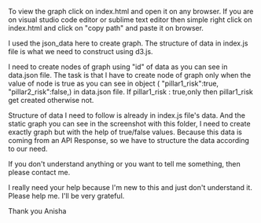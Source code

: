 To view the graph click on index.html and open it on any browser.
If you are on visual studio code editor or sublime text editor then simple right click on index.html and click on "copy path" and paste it on browser.

I used the json_data here to create graph. The structure of data in index.js file is what we need to construct using d3.js.

I need to create nodes of graph using "id" of data as you can see in data.json file.
The task is that I have to create node of graph only when the value of node is true
as you can see in object ( "pillar1_risk":true, "pillar2_risk":false,) in data.json file. If pillar1_risk : true,only then pillar1_risk get created otherwise not.

Structure of data I need to follow is already in index.js file's data. And the static graph you can see in the screenshot with this folder, I need to create exactly graph but with the help of true/false values. Because this data is coming from an API Response, so we have to structure the data according to our need.

If you don't understand anything or you want to tell me something, then please contact me.

I really need your help because I'm new to this and just don't understand it. Please help me. I'll be very grateful.

Thank you
Anisha

